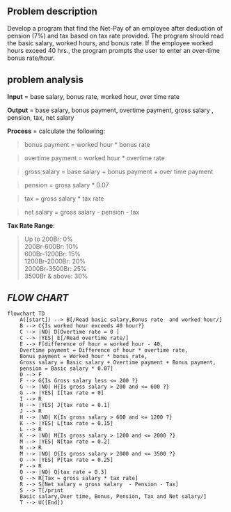 ## **Problem description**

Develop a program that find the Net-Pay of an employee after deduction of pension (7%) and tax based on tax rate provided.
The program should read the basic salary, worked hours, and bonus rate. If the employee worked hours exceed 40 hrs., the program prompts the user to enter an over-time bonus rate/hour.

## **problem analysis**

**Input** = base salary, bonus rate, worked hour, over time rate 

**Output** = base salary, bonus payment, overtime payment, gross salary , pension, tax, net salary

**Process** = calculate the following:

> bonus payment = worked hour * bonus rate

> overtime payment = worked hour * overtime rate

> gross salary = base salary + bonus payment + over time payment

> pension = gross salary * 0.07

> tax = gross salary * tax rate

> net salary = gross salary - pension - tax

**Tax Rate Range**:  
> Up to 200Br:    0%  
> 200Br-600Br:    10%  
> 600Br-1200Br:   15%  
> 1200Br-2000Br:  20%  
> 2000Br-3500Br:  25%  
> 3500Br & above: 30%

            

## ***FLOW CHART***

```mermaid
flowchart TD
    A([start]) --> B[/Read basic salary,Bonus rate  and worked hour/]
    B --> C{Is worked hour exceeds 40 hour?}
    C --> |NO| D[Overtime rate = 0 ]
    C --> |YES| E[/Read overtime rate/]
    E --> F[difference of hour = worked hour - 40,
    Overtime payment = Difference of hour * overtime rate,
    Bonus payment = Worked hour * bonus rate,
    Gross salary = Basic salary + Overtime payment + Bonus payment,
    pension = Basic salary * 0.07]
    D --> F
    F --> G{Is Gross salary less <= 200 ?}
    G --> |NO| H{Is gross salary > 200 and <= 600 ?}
    G --> |YES| I[tax rate = 0]
    I --> R
    H --> |YES| J[tax rate = 0.1]
    J --> R
    H --> |NO| K{Is gross salary > 600 and <= 1200 ?}
    K --> |YES| L[tax rate = 0.15]
    L --> R
    K --> |NO| M{Is gross salary > 1200 and <= 2000 ?}
    M --> |YES| N[tax rate = 0.2]
    N --> R
    M --> |NO| O{Is gross salary > 2000 and <= 3500 ?}
    O --> |YES| P[tax rate = 0.25]
    P --> R
    O --> |NO| Q[tax rate = 0.3]
    Q --> R[Tax = gross salary * tax rate]
    R --> S[Net salary = gross salary  - Pension - Tax]
    S --> T[/print
    Basic salary,Over time, Bonus, Pension, Tax and Net salary/]
    T --> U([End])



```


